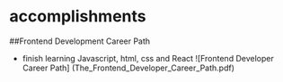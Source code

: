 # accomplishments

##Frontend Development Career Path 
- finish learning Javascript, html, css and React
![Frontend Developer Career Path] (The_Frontend_Developer_Career_Path.pdf)

